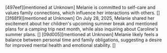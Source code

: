 [497eef][mentioned at Unknown] Melanie is committed to self-care and values family connections, which influence her interactions with others. []
[3f68f9][mentioned at Unknown] On July 28, 2025, Melanie shared her excitement about her children's upcoming summer break and mentioned plans for a camping trip next month, while also inquiring about Caroline's summer plans. []
[09d005][mentioned at Unknown] Melanie likely feels a balance between personal time and family obligations, suggesting a desire for improved mental health and emotional stability. []
